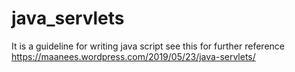 # java_servlets
It is a guideline for writing java script
see this for further reference
https://maanees.wordpress.com/2019/05/23/java-servlets/
